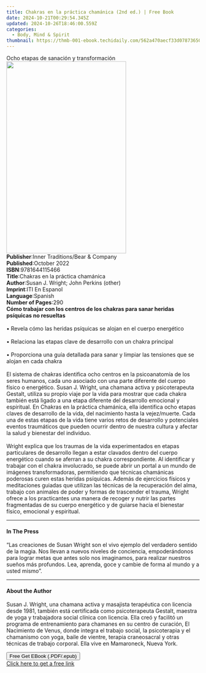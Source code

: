 ```yaml
---
title: Chakras en la práctica chamánica (2nd ed.) | Free Book
date: 2024-10-21T00:29:54.345Z
updated: 2024-10-26T18:46:00.559Z
categories:
  - Body, Mind & Spirit
thumbnail: https://thmb-001-ebook.techidaily.com/562a470aecf33d07873650de345ce8a78559a8abc54dc6cf67d82d19f45bd05c.jpg
---
```

<main id="book-container">
  <div class="flex flex-col">
    <div class="book-brief flex-1 py-6 px-4 sm:p-6 md:py-10 md:px-8">
      <!-- brief-->
      <div class="book-brief-main">
        Ocho etapas de sanación y transformación
      </div>
    </div>
    <div
      class="book-meta-info flex-1 grid gap-4 col-start-1 col-end-3 row-start-1 sm:mb-6 sm:grid-cols-4 lg:gap-6 lg:col-start-2 lg:row-end-6 lg:row-span-6 lg:mb-0"
    >
      <div
        class="book-meta-info-left place-content-center mt-4 p-4 text-sm leading-6 col-start-2 col-span-2 dark:text-slate-400"
      >
        <img
          class="w-full h-500 object-cover rounded-lg sm:h-255 sm:col-span-2 lg:col-span-full"
          src="https://img-001-ebook.techidaily.com/156a36538364897e5f496028b21a1643fd4b022316e9720b2e1c1c0c8b378d4c.jpg"
          alt=""
          width="312"
          height="500"
        />
      </div>
      <div
        class="book-meta-info-right mt-2 col-start-1 row-start-2 col-span-3 self-center"
      >
        <!-- meta data  -->
        <div class="flex flex-col px-4 md:px-8">
          <div class="flex-1">
            <strong>Publisher</strong>:<span class="px-2"
              >Inner Traditions/Bear &amp; Company</span
            >
          </div>
          <div class="flex-1">
            <strong>Published</strong>:<span class="px-2">October 2022</span>
          </div>
          <div class="flex-1">
            <strong>ISBN</strong>:<span class="px-2">9781644115466</span>
          </div>
          <div class="flex-1">
            <strong>Title</strong>:<span class="px-2"
              >Chakras en la práctica chamánica</span
            >
          </div>
          <div class="flex-1">
            <strong>Author</strong>:<span class="px-2"
              >Susan J. Wright; John Perkins (other)</span
            >
          </div>
          <div class="flex-1">
            <strong>Imprint</strong>:<span class="px-2">ITI En Espanol</span>
          </div>
          <div class="flex-1">
            <strong>Language</strong>:<span class="px-2">Spanish</span>
          </div>
          <div class="flex-1">
            <strong>Number of Pages</strong>:<span class="px-2">290</span>
          </div>
        </div>
      </div>
    </div>
    <div class="book-description flex-1 py-6 px-4 sm:p-6 md:py-10 md:px-8">
      <div class="book-description-main">
        <div accordion-content="" id="description">
          <b
            >Cómo trabajar con los centros de los chakras para sanar heridas
            psíquicas no resueltas</b
          ><br /><br />• Revela cómo las heridas psíquicas se alojan en el
          cuerpo energético<br /><br />• Relaciona las etapas clave de
          desarrollo con un chakra principal<br /><br />• Proporciona una guía
          detallada para sanar y limpiar las tensiones que se alojan en cada
          chakra<br /><br />El sistema de chakras identifica ocho centros en la
          psicoanatomía de los seres humanos, cada uno asociado con una parte
          diferente del cuerpo físico o energético. Susan J. Wright, una chamana
          activa y psicoterapeuta Gestalt, utiliza su propio viaje por la vida
          para mostrar que cada chakra también está ligado a una etapa diferente
          del desarrollo emocional y espiritual. En Chakras en la práctica
          chamánica, ella identifica ocho etapas claves de desarrollo de la
          vida, del nacimiento hasta la vejez/muerte. Cada una de estas etapas
          de la vida tiene varios retos de desarrollo y potenciales eventos
          traumáticos que pueden ocurrir dentro de nuestra cultura y afectar la
          salud y bienestar del individuo. <br /><br />Wright explica que los
          traumas de la vida experimentados en etapas particulares de desarrollo
          llegan a estar clavados dentro del cuerpo energético cuando se aferran
          a su chakra correspondiente. Al identificar y trabajar con el chakra
          involucrado, se puede abrir un portal a un mundo de imágenes
          transformadoras, permitiendo que técnicas chamánicas poderosas curen
          estas heridas psíquicas. Además de ejercicios físicos y meditaciones
          guiadas que utilizan las técnicas de la recuperación del alma, trabajo
          con animales de poder y formas de trascender el trauma, Wright ofrece
          a los practicantes una manera de recoger y nutrir las partes
          fragmentadas de su cuerpo energético y de guiarse hacia el bienestar
          físico, emocional y espiritual.
        </div>
        <div class="accordion-fader"></div>
      </div>
    </div>
    <div class="book-excerpts flex-1 py-6 px-4 sm:p-6 md:py-10 md:px-8">
      <!-- excerpts-->
      <div class="book-excerpts-main">
        <hr />
        <h4 class="placeholder placeholder-heading">
          <span>In The Press</span>
        </h4>
        <p>
          “Las creaciones de Susan Wright son el vivo ejemplo del verdadero
          sentido de la magia. Nos llevan a nuevos niveles de conciencia,
          empoderándonos para lograr metas que antes solo nos imaginamos, para
          realizar nuestros sueños más profundos. Lea, aprenda, goce y cambie de
          forma al mundo y a usted mismo”.
        </p>
      </div>
    </div>
    <div class="book-about-author flex-1 py-6 px-4 sm:p-6 md:py-10 md:px-8">
      <!-- about author-->
      <div class="book-main-author-main">
        <hr />
        <h4 class="placeholder placeholder-heading">
          <span>About the Author</span>
        </h4>
        <p>
          Susan J. Wright, una chamana activa y masajista terapéutica con
          licencia desde 1981, también está certificada como psicoterapeuta
          Gestalt, maestra de yoga y trabajadora social clínica con licencia.
          Ella creó y facilitó un programa de entrenamiento para chamanes en su
          centro de curación, El Nacimiento de Venus, donde integra el trabajo
          social, la psicoterapia y el chamanismo con yoga, baile de vientre,
          terapia craneosacral y otras técnicas de trabajo corporal. Ella vive
          en Mamaroneck, Nueva York.
        </p>
      </div>
    </div>
    <div class="book-free-get flex-1 py-6 px-4 sm:p-6 md:py-10 md:px-8">
      <button
        id="btn-free-get"
        class="bg-blue-500 hover:bg-blue-700 text-white font-bold py-2 px-4 rounded"
      >
        Free Get EBook (.PDF/.epub)
      </button>
      <div id="countdown-display" class="px-2 text-lg mt-2"></div>
      <a
        id="free-link"
        class="hidden bg-blue-500 hover:bg-blue-700 text-white font-bold py-2 px-4 rounded"
        href="https://www.ebooks.com/en-us/book/210500802/chakras-en-la-pr-ctica-cham-nica/susan-j-wright/"
        target="_blank"
        >Click here to get a free link</a
      >
    </div>
    <script>
      let countdownTime = 0;
      let countdownInterval = null;
      document
        .getElementById('btn-free-get')
        .addEventListener('click', startCountdown);
      function startCountdown() {
        countdownTime = new Date().getTime() + 60000 * 3;
        countdownInterval = setInterval(updateCountdown, 1000);
        document.getElementById('btn-free-get').disabled = true;
        document
          .getElementById('btn-free-get')
          .classList.add('bg-gray-500', 'cursor-not-allowed');
      }
      function updateCountdown() {
        let currentTime = new Date().getTime();
        let timeLeft = countdownTime - currentTime;
        let secondsLeft = Math.floor(timeLeft / 1000);
        document.getElementById('countdown-display').innerHTML =
          `Remaining time: ${secondsLeft} seconds.`;
        if (secondsLeft <= 0) {
          clearInterval(countdownInterval);
          document.getElementById('btn-free-get').classList.add('hidden');
          document.getElementById('free-link').classList.remove('hidden');
          document.getElementById('countdown-display').innerHTML = '';
        }
      }
    </script>
  </div>
</main>

<ins class="adsbygoogle"
      style="display:block"
      data-ad-client="ca-pub-7571918770474297"
      data-ad-slot="8358498916"
      data-ad-format="auto"
      data-full-width-responsive="true"></ins>
    